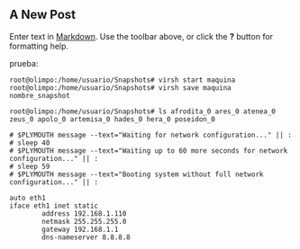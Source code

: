 ## A New Post

Enter text in [Markdown](http://daringfireball.net/projects/markdown/). Use the toolbar above, or click the **?** button for formatting help.

prueba:

`root@olimpo:/home/usuario/Snapshots# virsh start maquina  root@olimpo:/home/usuario/Snapshots# virsh save maquina nombre_snapshot`

`root@olimpo:/home/usuario/Snapshots# ls afrodita_0 ares_0 atenea_0 zeus_0 apolo_0 artemisa_0 hades_0 hera_0 poseidon_0`
~~~
# $PLYMOUTH message --text="Waiting for network configuration..." || :
# sleep 40
# $PLYMOUTH message --text="Waiting up to 60 more seconds for network configuration..." || :
# sleep 59
# $PLYMOUTH message --text="Booting system without full network configuration..." || :
~~~
~~~
auto eth1
iface eth1 inet static 
		address 192.168.1.110 
		netmask 255.255.255.0 
		gateway 192.168.1.1 
		dns-nameserver 8.8.8.8
~~~
